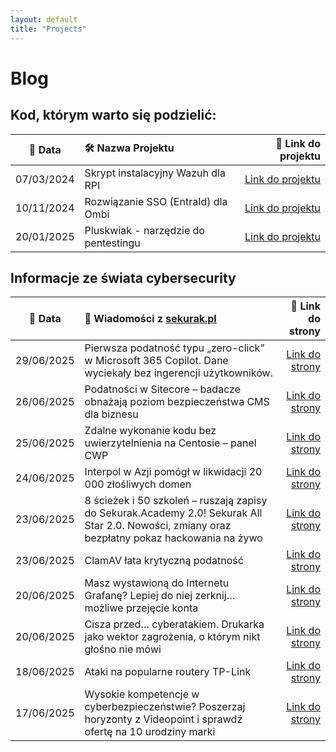 ```yaml
---
layout: default
title: "Projects"
---
```

# Blog

## Kod, którym warto się podzielić:

| 📅 Data | 🛠️ Nazwa Projektu| 🔗 Link do projektu |
|:---------:|:------------------|-----------------:|
| 07/03/2024 | Skrypt instalacyjny Wazuh dla RPI | [Link do projektu](https://github.com/dadmins1984/Wazuh_for_RPI) |
| 10/11/2024 | Rozwiązanie SSO (EntraId) dla Ombi | [Link do projektu](https://github.com/dadmins1984/Ombi-Azure_SSO_Proxy) |
| 20/01/2025 | Pluskwiak - narzędzie do pentestingu | [Link do projektu](https://github.com/dadmins1984/Pluskwiak-pentesting-tool) |

## Informacje ze świata cybersecurity

| 📅 Data | 📌 Wiadomości z [sekurak.pl](https://sekurak.pl/) | 🔗 Link do strony |
|:---------:|:------------------|-------------------:|
| 29/06/2025 | Pierwsza podatność typu „zero-click” w Microsoft 365 Copilot. Dane wyciekały bez ingerencji użytkowników. | [Link do strony](https://sekurak.pl/pierwsza-podatnosc-typu-zero-click-w-microsoft-365-copilot-dane-wyciekaly-bez-ingerencji-uzytkownikow/) |
| 26/06/2025 | Podatności w Sitecore – badacze obnażają poziom bezpieczeństwa CMS dla biznesu | [Link do strony](https://sekurak.pl/podatnosci-w-sitecore-badacze-obnazaja-poziom-bezpieczenstwa-cms-dla-biznesu/) |
| 25/06/2025 | Zdalne wykonanie kodu bez uwierzytelnienia na Centosie – panel CWP | [Link do strony](https://sekurak.pl/zdalne-wykonanie-kodu-bez-uwierzytelnienia-na-centosie-panel-cwp/) |
| 24/06/2025 | Interpol w Azji pomógł w likwidacji 20 000 złośliwych domen | [Link do strony](https://sekurak.pl/interpol-w-azji-pomogl-w-likwidacji-20-000-zlosliwych-domen/) |
| 23/06/2025 | 8 ścieżek i 50 szkoleń – ruszają zapisy do Sekurak.Academy 2.0! Sekurak All Star 2.0. Nowości, zmiany oraz bezpłatny pokaz hackowania na żywo | [Link do strony](https://sekurak.pl/8-sciezek-i-50-szkolen-ruszaja-zapisy-do-sekurak-academy-2-0-sekurak-all-star-2-0-nowosci-zmiany-oraz-bezplatny-pokaz-hackowania-na-zywo/) |
| 23/06/2025 | ClamAV łata krytyczną podatność | [Link do strony](https://sekurak.pl/clamav-lata-krytyczna-podatnosc/) |
| 20/06/2025 | Masz wystawioną do Internetu Grafanę? Lepiej do niej zerknij… możliwe przejęcie konta | [Link do strony](https://sekurak.pl/masz-wystawiona-do-internetu-grafane-lepiej-do-niej-zerknij-mozliwe-przejecie-konta/) |
| 20/06/2025 | Cisza przed… cyberatakiem. Drukarka jako wektor zagrożenia, o którym nikt głośno nie mówi | [Link do strony](https://sekurak.pl/cisza-przed-cyberatakiem-drukarka-jako-wektor-zagrozenia-o-ktorym-nikt-glosno-nie-mowi/) |
| 18/06/2025 | Ataki na popularne routery TP-Link | [Link do strony](https://sekurak.pl/ataki-na-popularne-routery-tp-link/) |
| 17/06/2025 | Wysokie kompetencje w cyberbezpieczeństwie? Poszerzaj horyzonty z Videopoint i sprawdź ofertę na 10 urodziny marki | [Link do strony](https://sekurak.pl/serwis-videopoint-pl-obchodzi-wlasnie-swoje-10-urodziny/) |
